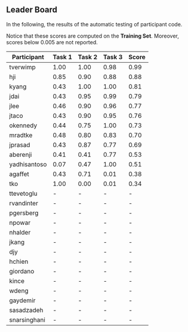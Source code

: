## Leader Board

In the following, the results of the automatic testing of participant code.

Notice that these scores are computed on the **Training Set**. Moreover, scores below 0.005 are not reported.

| Participant  | Task 1 | Task 2 | Task 3 | Score |
|---|---|---|---|---|
| tverwimp | 1.00 | 1.00 |  0.98 | 0.99 | 
| hji | 0.85 | 0.90 |  0.88 | 0.88 | 
| kyang | 0.43 | 1.00 |  1.00 | 0.81 | 
| jdai | 0.43 | 0.95 |  0.99 | 0.79 | 
| jlee | 0.46 | 0.90 |  0.96 | 0.77 | 
| jtaco | 0.43 | 0.90 |  0.95 | 0.76 | 
| okennedy | 0.44 | 0.75 |  1.00 | 0.73 | 
| mradtke | 0.48 | 0.80 |  0.83 | 0.70 | 
| jprasad | 0.43 | 0.87 |  0.77 | 0.69 | 
| aberenji | 0.41 | 0.41 |  0.77 | 0.53 | 
| yadhisantoso | 0.07 | 0.47 |  1.00 | 0.51 | 
| agaffet | 0.43 | 0.71 |  0.01 | 0.38 | 
| tko | 1.00 | 0.00 |  0.01 | 0.34 | 
| ttevetoglu | - | - |  - | - | 
| rvandinter | - | - |  - | - | 
| pgersberg | - | - |  - | - | 
| npowar | - | - |  - | - | 
| nhalder | - | - |  - | - | 
| jkang | - | - |  - | - | 
| djy | - | - |  - | - | 
| hchien | - | - |  - | - | 
| giordano | - | - |  - | - | 
| kince | - | - |  - | - | 
| wdeng | - | - |  - | - | 
| gaydemir | - | - |  - | - | 
| sasadzadeh | - | - |  - | - | 
| snarsinghani | - | - |  - | - | 

